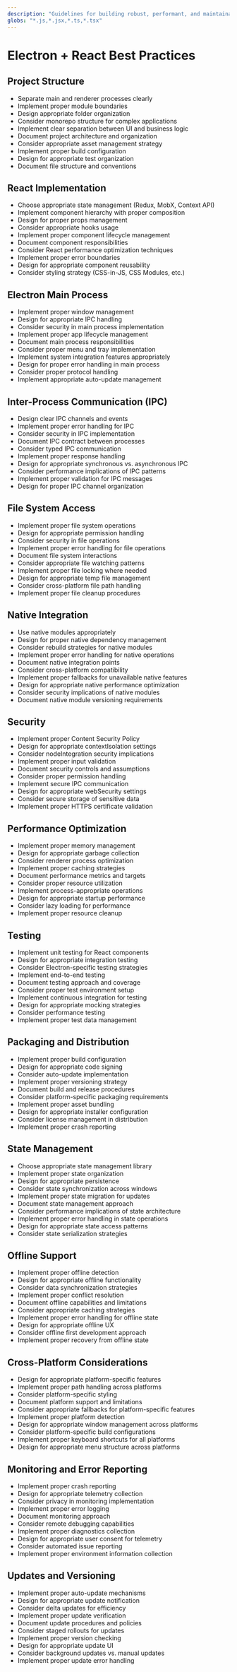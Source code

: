 ```yaml
---
description: "Guidelines for building robust, performant, and maintainable desktop applications with Electron and React"
globs: "*.js,*.jsx,*.ts,*.tsx"
---
```


# Electron + React Best Practices

## Project Structure

- Separate main and renderer processes clearly
- Implement proper module boundaries
- Design appropriate folder organization
- Consider monorepo structure for complex applications
- Implement clear separation between UI and business logic
- Document project architecture and organization
- Consider appropriate asset management strategy
- Implement proper build configuration
- Design for appropriate test organization
- Document file structure and conventions

## React Implementation

- Choose appropriate state management (Redux, MobX, Context API)
- Implement component hierarchy with proper composition
- Design for proper props management
- Consider appropriate hooks usage
- Implement proper component lifecycle management
- Document component responsibilities
- Consider React performance optimization techniques
- Implement proper error boundaries
- Design for appropriate component reusability
- Consider styling strategy (CSS-in-JS, CSS Modules, etc.)

## Electron Main Process

- Implement proper window management
- Design for appropriate IPC handling
- Consider security in main process implementation
- Implement proper app lifecycle management
- Document main process responsibilities
- Consider proper menu and tray implementation
- Implement system integration features appropriately
- Design for proper error handling in main process
- Consider proper protocol handling
- Implement appropriate auto-update management

## Inter-Process Communication (IPC)

- Design clear IPC channels and events
- Implement proper error handling for IPC
- Consider security in IPC implementation
- Document IPC contract between processes
- Consider typed IPC communication
- Implement proper response handling
- Design for appropriate synchronous vs. asynchronous IPC
- Consider performance implications of IPC patterns
- Implement proper validation for IPC messages
- Design for proper IPC channel organization

## File System Access

- Implement proper file system operations
- Design for appropriate permission handling
- Consider security in file operations
- Implement proper error handling for file operations
- Document file system interactions
- Consider appropriate file watching patterns
- Implement proper file locking where needed
- Design for appropriate temp file management
- Consider cross-platform file path handling
- Implement proper file cleanup procedures

## Native Integration

- Use native modules appropriately
- Design for proper native dependency management
- Consider rebuild strategies for native modules
- Implement proper error handling for native operations
- Document native integration points
- Consider cross-platform compatibility
- Implement proper fallbacks for unavailable native features
- Design for appropriate native performance optimization
- Consider security implications of native modules
- Document native module versioning requirements

## Security

- Implement proper Content Security Policy
- Design for appropriate contextIsolation settings
- Consider nodeIntegration security implications
- Implement proper input validation
- Document security controls and assumptions
- Consider proper permission handling
- Implement secure IPC communication
- Design for appropriate webSecurity settings
- Consider secure storage of sensitive data
- Implement proper HTTPS certificate validation

## Performance Optimization

- Implement proper memory management
- Design for appropriate garbage collection
- Consider renderer process optimization
- Implement proper caching strategies
- Document performance metrics and targets
- Consider proper resource utilization
- Implement process-appropriate operations
- Design for appropriate startup performance
- Consider lazy loading for performance
- Implement proper resource cleanup

## Testing

- Implement unit testing for React components
- Design for appropriate integration testing
- Consider Electron-specific testing strategies
- Implement end-to-end testing
- Document testing approach and coverage
- Consider proper test environment setup
- Implement continuous integration for testing
- Design for appropriate mocking strategies
- Consider performance testing
- Implement proper test data management

## Packaging and Distribution

- Implement proper build configuration
- Design for appropriate code signing
- Consider auto-update implementation
- Implement proper versioning strategy
- Document build and release procedures
- Consider platform-specific packaging requirements
- Implement proper asset bundling
- Design for appropriate installer configuration
- Consider license management in distribution
- Implement proper crash reporting

## State Management

- Choose appropriate state management library
- Implement proper state organization
- Design for appropriate persistence
- Consider state synchronization across windows
- Implement proper state migration for updates
- Document state management approach
- Consider performance implications of state architecture
- Implement proper error handling in state operations
- Design for appropriate state access patterns
- Consider state serialization strategies

## Offline Support

- Implement proper offline detection
- Design for appropriate offline functionality
- Consider data synchronization strategies
- Implement proper conflict resolution
- Document offline capabilities and limitations
- Consider appropriate caching strategies
- Implement proper error handling for offline state
- Design for appropriate offline UX
- Consider offline first development approach
- Implement proper recovery from offline state

## Cross-Platform Considerations

- Design for appropriate platform-specific features
- Implement proper path handling across platforms
- Consider platform-specific styling
- Document platform support and limitations
- Consider appropriate fallbacks for platform-specific features
- Implement proper platform detection
- Design for appropriate window management across platforms
- Consider platform-specific build configurations
- Implement proper keyboard shortcuts for all platforms
- Design for appropriate menu structure across platforms

## Monitoring and Error Reporting

- Implement proper crash reporting
- Design for appropriate telemetry collection
- Consider privacy in monitoring implementation
- Implement proper error logging
- Document monitoring approach
- Consider remote debugging capabilities
- Implement proper diagnostics collection
- Design for appropriate user consent for telemetry
- Consider automated issue reporting
- Implement proper environment information collection

## Updates and Versioning

- Implement proper auto-update mechanisms
- Design for appropriate update notification
- Consider delta updates for efficiency
- Implement proper update verification
- Document update procedures and policies
- Consider staged rollouts for updates
- Implement proper version checking
- Design for appropriate update UI
- Consider background updates vs. manual updates
- Implement proper update error handling
